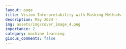```yaml
---
layout: page
title: Vision Interpretability with Masking Methods
description: May 2024 - 
img: assets/img/cover_image_4.png
importance: 2
category: machine learning
giscus_comments: false
---
```

